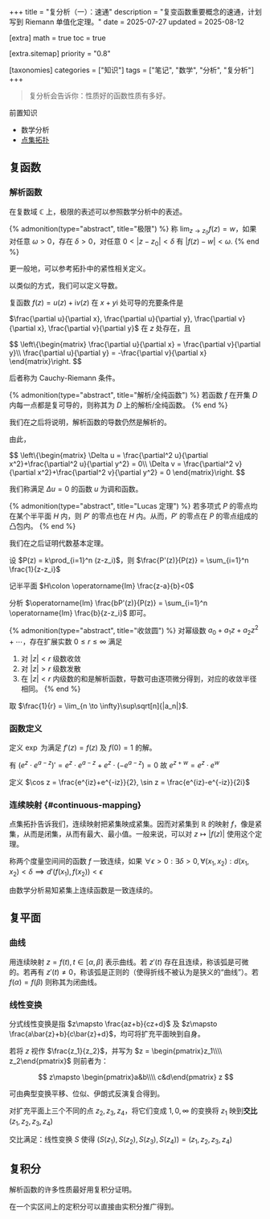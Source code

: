 +++
title = "复分析（一）：速通"
description = "复变函数重要概念的速通，计划写到 Riemann 单值化定理。"
date = 2025-07-27
updated = 2025-08-12

[extra]
math = true
toc = true

[extra.sitemap]
priority = "0.8"

[taxonomies]
categories = ["知识"]
tags = ["笔记", "数学", "分析", "复分析"]
+++

> 复分析会告诉你：性质好的函数性质有多好。

前置知识
- 数学分析
- [点集拓扑](/_misc/topology/)

## 复函数
### 解析函数
在复数域 $\mathbb{C}$ 上，极限的表述可以参照数学分析中的表述。

{% admonition(type="abstract", title="极限") %}
称 $\lim_{z \to z_0} f(z) = w$，如果对任意 $\omega > 0$，存在 $\delta > 0$，对任意 $0<|z-z_0|<\delta$ 有 $|f(z)-w|<\omega$.
{% end %}

更一般地，可以参考拓扑中的紧性相关定义。

以类似的方式，我们可以定义导数。

复函数 $f(z) = u(z) + \mathrm{i}v(z)$ 在 $x+y\mathrm{i}$ 处可导的充要条件是

$\frac{\partial u}{\partial x}, \frac{\partial u}{\partial y}, \frac{\partial v}{\partial x}, \frac{\partial v}{\partial y}$ 在 $z$ 处存在，且

$$
\left\\{\begin{matrix}
\frac{\partial u}{\partial x} = \frac{\partial v}{\partial y}\\\\
\frac{\partial u}{\partial y} = -\frac{\partial v}{\partial x}
\end{matrix}\right.
$$

后者称为 Cauchy-Riemann 条件。

{% admonition(type="abstract", title="解析/全纯函数") %}
若函数 $f$ 在开集 $D$ 内每一点都是复可导的，则称其为 $D$ 上的解析/全纯函数。
{% end %}

我们在之后将说明，解析函数的导数仍然是解析的。

由此，

$$
\left\\{\begin{matrix}
\Delta u = \frac{\partial^2 u}{\partial x^2}+\frac{\partial^2 u}{\partial y^2} = 0\\\\
\Delta v = \frac{\partial^2 v}{\partial x^2}+\frac{\partial^2 v}{\partial y^2} = 0
\end{matrix}\right.
$$

我们称满足 $\Delta u = 0$ 的函数 $u$ 为调和函数。

{% admonition(type="abstract", title="Lucas 定理") %}
若多项式 $P$ 的零点均在某个半平面 $H$ 内，则 $P'$ 的零点也在 $H$ 内。从而，$P'$ 的零点在 $P$ 的零点组成的凸包内。
{% end %}

我们在之后证明代数基本定理。

设 $P(z) = k\prod_{i=1}^n (z-z_i)$，则 $\frac{P'(z)}{P(z)} = \sum_{i=1}^n \frac{1}{z-z_i}$

记半平面 $H\colon \operatorname{Im} \frac{z-a}{b}<0$

分析 $\operatorname{Im} \frac{bP'(z)}{P(z)} = \sum_{i=1}^n \operatorname{Im} \frac{b}{z-z_i}$ 即可。

{% admonition(type="abstract", title="收敛圆") %}
对幂级数 $a_0+a_1z+a_2z^2+\cdots$，存在扩展实数 $0\leq r\leq \infty$ 满足
1. 对 $|z|<r$ 级数收敛
2. 对 $|z|>r$ 级数发散
3. 在 $|z|<r$ 内级数的和是解析函数，导数可由逐项微分得到，对应的收敛半径相同。
{% end %}

取 $\frac{1}{r} = \lim_{n \to \infty}\sup\sqrt[n]{|a_n|}$.

### 函数定义
定义 $\exp$ 为满足 $f'(z)=f(z)$ 及 $f(0)=1$ 的解。

有 $(e^z\cdot e^{a-z})' = e^z\cdot e^{a-z}+e^z\cdot (-e^{a-z}) = 0$ 故 $e^{z+w}=e^z\cdot e^w$

定义 $\cos z = \frac{e^{iz}+e^{-iz}}{2}, \sin z = \frac{e^{iz}-e^{-iz}}{2i}$

### 连续映射 {#continuous-mapping}
点集拓扑告诉我们，连续映射把紧集映成紧集。因而对紧集到 $\mathbb{R}$ 的映射 $f$，像是紧集，从而是闭集，从而有最大、最小值。一般来说，可以对 $z\mapsto |f(z)|$ 使用这个定理。

称两个度量空间间的函数 $f$ 一致连续，如果 $\forall\epsilon>0: \exists\delta>0, \forall (x_1, x_2): d(x_1, x_2)<\delta \implies d'(f(x_1), f(x_2))<\epsilon$

由数学分析易知紧集上连续函数是一致连续的。

## 复平面
### 曲线
用连续映射 $z=f(t), t\in [\alpha, \beta]$ 表示曲线。若 $z'(t)$ 存在且连续，称该弧是可微的。若再有 $z'(t)\neq 0$，称该弧是正则的（使得折线不被认为是狭义的“曲线”）。若 $f(\alpha)=f(\beta)$ 则称其为闭曲线。

### 线性变换
分式线性变换是指 $z\mapsto \frac{az+b}{cz+d}$ 及 $z\mapsto \frac{a\bar{z}+b}{c\bar{z}+d}$，均可将扩充平面映到自身。

若将 $z$ 视作 $\frac{z_1}{z_2}$，并写为 $z = \begin{pmatrix}z_1\\\\ z_2\end{pmatrix}$ 则前者为：

$$
z\mapsto \begin{pmatrix}a&b\\\\ c&d\end{pmatrix} z
$$

可由典型变换平移、位似、伊朗式反演复合得到。

对扩充平面上三个不同的点 $z_2, z_3, z_4$，将它们变成 $1, 0, \infty$ 的变换将 $z_1$ 映到**交比** $(z_1, z_2, z_3, z_4)$

交比满足：线性变换 $S$ 使得 $(S(z_1), S(z_2), S(z_3), S(z_4)) = (z_1, z_2, z_3, z_4)$

## 复积分
解析函数的许多性质最好用复积分证明。

在一个实区间上的定积分可以直接由实积分推广得到。
